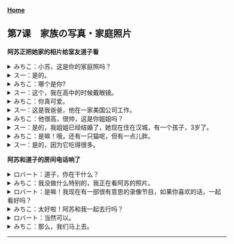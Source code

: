 **[Home](../Menu.md)**
## 第7课　家族の写真・家庭照片
**阿苏正把她家的相片给室友道子看**
<details>
<summary>みちこ：小苏，这是你的家庭照吗？</summary>

これはスーさんの家族の写真ですか。
</details>

<details>
<summary>ス一：是的。</summary>

ええ。
</details>

<details>
<summary>みちこ：哪个是你?</summary>

スーさんはどれですか。
</details>

<details>
<summary>スー：这个，我在高中的时候戴眼镜。</summary>

これです。高校の時はめがねをかけていました。
</details>

<details>
<summary>みちこ：你真可爱。</summary>

かわいいですね。
</details>

<details>
<summary>ス一：这是我爸爸，他在一家美国公司工作。</summary>

これは父です。アメリカの会社に勤めています。
</details>

<details>
<summary>みちこ：他很高，很帅，这是你姐姐吗？</summary>

背が高くて、ハンサムですね。これはお姉さんですか。
</details>

<details>
<summary>スー：是的，我姐姐已经结婚了，她现在住在汉城，有一个孩子，3岁了。</summary>

ええ。姉は結婚しています。今ソウルに住んでいます。子供が一人います。三歳です。
</details>

<details>
<summary>みちこ：是嘛！哦，还有一只猫呢，但有一点儿胖。</summary>

そうですか。あっ、猫がいますね。でも、ちょっと太っていますね。
</details>

<details>
<summary>ス一：是的，因为它吃得很多。</summary>

ええ、よく食べますから。
</details>

**阿苏和道子的房间电话响了**
<details>
<summary>ロバート：道子，你在干什么？</summary>

みちこさん、今何をしていますか。
</details>

<details>
<summary>みちこ：我没做什么特别的，我正在看阿苏的照片。</summary>

別に何もしていません。今、スーさんの写真を見ています。
</details>

<details>
<summary>ロバート：是嘛！我现在有一部很有意思的录像节目，如果你喜欢的话，一起看好吗？</summary>

そうですか。おもしろいビデオがありますから、よかったら見に来ませんか。
</details>

<details>
<summary>みちこ：太好啦！阿苏和我一起去行吗？</summary>

いいですね。スーさんも一緒に行ってもいいですか。
</details>

<details>
<summary>ロバート：当然可以。</summary>

もちろん。
</details>

<details>
<summary>みちこ：那么，我们马上去。</summary>

じゃあ、すぐ行きます。
</details>

---
